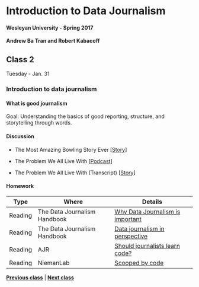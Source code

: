 # Introduction to Data Journalism
  
#### Wesleyan University - Spring 2017
  
**Andrew Ba Tran and Robert Kabacoff**
  
## Class 2
Tuesday - Jan. 31
                             
### Introduction to data journalism
                             
#### What is good journalism
                             
Goal: Understanding the basics of good reporting, structure, and storytelling through words.
                             
#### Discussion

    
* The Most Amazing Bowling Story Ever [[Story](http://www.dmagazine.com/publications/d-magazine/2012/july/the-most-amazing-bowling-story-ever-bill-fong/)]
                                 
* The Problem We All Live With [[Podcast](https://www.thisamericanlife.org/radio-archives/episode/562/the-problem-we-all-live-with)]
                                 
* The Problem We All Live With (Transcript) [[Story](https://www.thisamericanlife.org/radio-archives/episode/562/transcript)]
                                 
#### Homework
                          
|Type|Where|Details|
|---|---|---|
|Reading|The Data Journalism Handbook|[Why Data Journalism is important](http://datajournalismhandbook.org/1.0/en/introduction_2.html)|
|Reading|The Data Journalism Handbook|[Data journalism in perspective](http://datajournalismhandbook.org/1.0/en/introduction_4.html)|
|Reading|AJR|[Should journalists learn code?](http://ajr.org/2014/09/24/should-journalists-learn-code/)|
|Reading|NiemanLab|[Scooped by code](http://www.niemanlab.org/2013/12/scooped-by-code/)|
                   
**[Previous class](class1.md)** | **[Next class](class3.md)**
